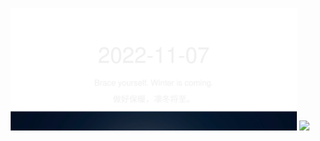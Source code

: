 <!-- [START DAILY SAYING] -->
<!-- Please keep comment here to allow auto-update -->
<p align="center">
  <img src="assets/daily-saying/2022-11-07.svg" height="196"/>
  <img src="https://dots365.herokuapp.com?d=2022-11-07" height="196"/>
</p>
<!-- [END DAILY SAYING] -->

<!-- <p align="center">
<img alt="profile views" src="https://komarev.com/ghpvc/?username=bubkoo&color=brightgreen&style=flat-square&label=PROFILE+VIEWS" />
</p> -->
